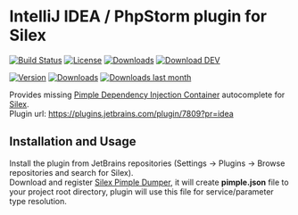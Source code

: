IntelliJ IDEA / PhpStorm plugin for Silex
===================
[![Build Status](https://img.shields.io/travis/Sorien/silex-idea-plugin/master.svg?style=flat-square)](https://travis-ci.org/Sorien/silex-idea-plugin)
[![License](https://img.shields.io/github/license/Sorien/silex-idea-plugin.svg?style=flat-square)](https://github.com/Sorien/silex-idea-plugin/blob/master/LICENSE)
[![Downloads](https://img.shields.io/github/downloads/Sorien/silex-idea-plugin/latest/total.svg?style=flat-square)](https://github.com/Sorien/silex-idea-plugin/releases)
[![Download DEV](https://img.shields.io/badge/plugin-dev--version-FF9900.svg?style=flat-square)](http://silex.sorien.sk/download/master)

[![Version](http://phpstorm.espend.de/badge/7809/version)](https://plugins.jetbrains.com/plugin/7809)
[![Downloads](http://phpstorm.espend.de/badge/7809/downloads)](https://plugins.jetbrains.com/plugin/7809)
[![Downloads last month](http://phpstorm.espend.de/badge/7809/last-month)](https://plugins.jetbrains.com/plugin/7809)

Provides missing [Pimple Dependency Injection Container](http://pimple.sensiolabs.org/) autocomplete for [Silex](http://silex.sensiolabs.org/).  
Plugin url: https://plugins.jetbrains.com/plugin/7809?pr=idea

Installation and Usage
------------
Install the plugin from JetBrains repositories (Settings → Plugins → Browse repositories and search for Silex).  
Download and register [Silex Pimple Dumper](https://github.com/Sorien/silex-pimple-dumper), it will create **pimple.json** file to your project root directory, plugin will use this file for service/parameter type resolution.
